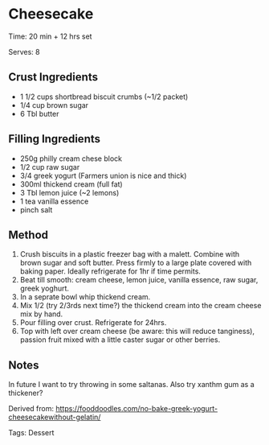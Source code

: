 # Cheesecake

Time: 20 min + 12 hrs set

Serves: 8

## Crust Ingredients

* 1 1/2 cups shortbread biscuit crumbs (~1/2 packet)
* 1/4 cup brown sugar
* 6 Tbl butter

## Filling Ingredients

* 250g philly cream chese block
* 1/2 cup raw sugar
* 3/4 greek yogurt (Farmers union is nice and thick)
* 300ml thickend cream (full fat)
* 3 Tbl lemon juice (~2 lemons)
* 1 tea vanilla essence
* pinch salt

## Method

1. Crush biscuits in a plastic freezer bag with a malett. Combine with brown sugar and soft butter. Press firmly to a large plate covered with baking paper. Ideally refrigerate for 1hr if time permits.
2. Beat till smooth: cream cheese, lemon juice, vanilla essence, raw sugar, greek yoghurt.
3. In a seprate bowl whip thickend cream.
4. Mix 1/2 (try 2/3rds next time?) the thickend cream into the cream cheese mix by hand.
5. Pour filling over crust. Refrigerate for 24hrs.
6. Top with left over cream cheese (be aware: this will reduce tanginess), passion fruit mixed with a little caster sugar or other berries.

## Notes

In future I want to try throwing in some saltanas. Also try xanthm gum as a thickener?

Derived from: https://fooddoodles.com/no-bake-greek-yogurt-cheesecakewithout-gelatin/

Tags: Dessert